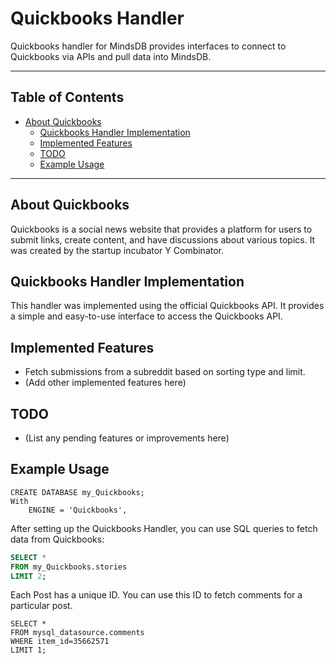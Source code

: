 # Quickbooks Handler

Quickbooks handler for MindsDB provides interfaces to connect to Quickbooks via APIs and pull data into MindsDB.

---

## Table of Contents

- [About Quickbooks](#about-Quickbooks)
  - [Quickbooks Handler Implementation](#Quickbooks-handler-implementation)
  - [Implemented Features](#implemented-features)
  - [TODO](#todo)
  - [Example Usage](#example-usage)
---
## About Quickbooks

Quickbooks is a social news website that provides a platform for users to submit links, create content, and have discussions about various topics. It was created by the startup incubator Y Combinator.

## Quickbooks Handler Implementation

This handler was implemented using the official Quickbooks API. It provides a simple and easy-to-use interface to access the Quickbooks API.


## Implemented Features

- Fetch submissions from a subreddit based on sorting type and limit.
- (Add other implemented features here)

## TODO

- (List any pending features or improvements here)

## Example Usage
```
CREATE DATABASE my_Quickbooks;
With 
    ENGINE = 'Quickbooks',
```

After setting up the Quickbooks Handler, you can use SQL queries to fetch data from Quickbooks:

```sql
SELECT *
FROM my_Quickbooks.stories
LIMIT 2;
```

Each Post has a unique ID. You can use this ID to fetch comments for a particular post.

```
SELECT *
FROM mysql_datasource.comments
WHERE item_id=35662571
LIMIT 1;
```
